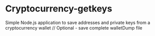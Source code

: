 # Cryptocurrency-getkeys
Simple Node.js application to save addresses and private keys from a cryptocurrency wallet
// Optional - save complete walletDump file
